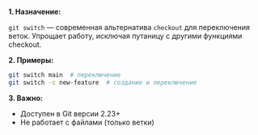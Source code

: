 **1. Назначение:**  

`git switch` — современная альтернатива `checkout` для переключения веток. Упрощает работу, исключая путаницу с другими функциями checkout.

**2. Примеры:**
``` bash
git switch main  # переключение
git switch -c new-feature  # создание и переключение
```

**3. Важно:**

- Доступен в Git версии 2.23+
- Не работает с файлами (только ветки)